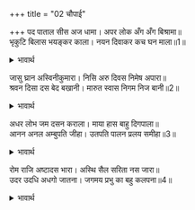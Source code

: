 +++
title = "02 चौपाई"

+++
पद पाताल सीस अज धामा। अपर लोक अँग अँग बिश्रामा॥  
भृकुटि बिलास भयङ्कर काला। नयन दिवाकर कच घन माला॥1॥  

<details><summary>भावार्थ</summary>

 पाताल (जिन विश्व रूप भगवान्‌ का) चरण है, ब्रह्म लोक सिर है, अन्य (बीच के सब) लोकों का विश्राम (स्थिति) जिनके अन्य भिन्न-भिन्न अङ्गों पर है। भयङ्कर काल जिनका भृकुटि सञ्चालन (भौंहों का चलना) है। सूर्य नेत्र हैं, बादलों का समूह बाल है॥1॥  
</details>

जासु घ्रान अस्विनीकुमारा। निसि अरु दिवस निमेष अपारा॥  
श्रवन दिसा दस बेद बखानी। मारुत स्वास निगम निज बानी॥2॥  

<details><summary>भावार्थ</summary>

 अश्विनी कुमार जिनकी नासिका हैं, रात और दिन जिनके अपार निमेष (पलक मारना और खोलना) हैं। दसों दिशाएँ कान हैं, वेद ऐसा कहते हैं। वायु श्वास है और वेद जिनकी अपनी वाणी है॥2॥  
</details>

अधर लोभ जम दसन कराला। माया हास बाहु दिगपाला॥  
आनन अनल अम्बुपति जीहा। उतपति पालन प्रलय समीहा॥3॥  

<details><summary>भावार्थ</summary>

 लोभ जिनका अधर (होठ) है, यमराज भयानक दाँत हैं। माया हँसी है, दिक्पाल भुजाएँ हैं। अग्नि मुख है, वरुण जीभ है। उत्पत्ति, पालन और प्रलय जिनकी चेष्टा (क्रिया) है॥3॥  
</details>

रोम राजि अष्टादस भारा। अस्थि सैल सरिता नस जारा॥  
उदर उदधि अधगो जातना। जगमय प्रभु का बहु कलपना॥4॥  

<details><summary>भावार्थ</summary>

 अठारह प्रकार की असङ्ख्य वनस्पतियाँ जिनकी रोमावली हैं, पर्वत अस्थियाँ हैं, नदियाँ नसों का जाल है, समुद्र पेट है और नरक जिनकी नीचे की इन्द्रियाँ हैं। इस प्रकार प्रभु विश्वमय हैं, अधिक कल्पना (ऊहापोह) क्या की जाए?॥4॥  
</details>

<div class="audioEmbed"  caption="AIR-वाचनम्" src="https://archive
.org/download/rAmcharitmAnas-AIR/EPI-307.mp3"></div>
